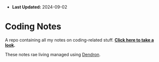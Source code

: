 - **Last Updated:** 2024-09-02

# Coding Notes

A repo containing all my notes on coding-related stuff. **[Click here to take a look](https://jeremypedersen.github.io/coding-notes/).**

These notes rae living managed using [Dendron](https://www.dendron.so/).
